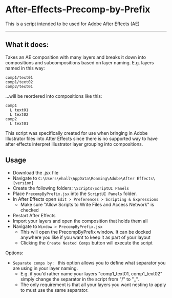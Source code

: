 # After-Effects-Precomp-by-Prefix

This is a script intended to be used for Adobe After Effects (AE)

---

## What it does:
Takes an AE composition with many layers and breaks it down into compositions and subcompositions based on layer naming. 
E.g. layers named in this way:
```
comp1/text01
comp1/text02
comp2/text01
```
...will be reordered into compositions like this:
```
comp1
  L text01
  L text02
comp2
  L text01
```
This script was specifically created for use when bringing in Adobe Illustrator files into After Effects since there is no supported way to have after effects interpret Illustrator layer grouping into compositions.

## Usage
- Download the .jsx file
- Navigate to `C:\Users\ehall\AppData\Roaming\Adobe\After Effects\[version]`
- Create the following folders: `\Scripts\ScriptUI Panels`
- Place `PrecompByPrefix.jsx` into the `ScriptUI Panels` folder.
- In After Effects open `Edit > Preferences > Scripting & Expressions`
  - Make sure "Allow Scripts to Write Files and Access Network" is checked 
- Restart After Effects
- Import your layers and open the composition that holds them all
- Navigate to `Window > PrecompByPrefix.jsx`
  - This will open the PrecompByPrefix window. It can be docked anywhere you like if you want to keep it as part of your layout
  - Clicking the `Create Nested Comps` button will execute the script

Options: 
- `Separate comps by: ` this option allows you to define what separator you are using in your layer naming.
  - E.g. if you'd rather name your layers "comp1_text01, comp1_text02" simply change the separator in the script from "/" to "_".
  - The only requirement is that all your layers you want nesting to apply to must use the same separator.

